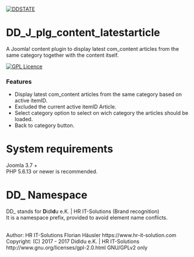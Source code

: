 [![DDSTATE](https://img.shields.io/badge/status-ALPHA-red.svg?style=flat)](https://img.shields.io/badge/status-ALPHA-red.svg?style=flat)

# DD_J_plg_content_latestarticle
A Joomla! content plugin to display latest com_content articles from the same category together with the content itself.

[![GPL Licence](https://badges.frapsoft.com/os/gpl/gpl.png?v=102)](https://opensource.org/licenses/GPL-2.0/)

### Features
- Display latest com_content articles from the same category based on active itemID.
- Excluded the current active itemID Article.
- Select category option to select on wich category the articles should be loaded.
- Back to category button.

# System requirements
Joomla 3.7 +                                                                                <br>
PHP 5.6.13 or newer is recommended.

# DD_ Namespace
DD_ stands for  **D**idl**d**u e.K. | HR IT-Solutions (Brand recognition)                   <br>
It is a namespace prefix, provided to avoid element name conflicts.

<br>
Author: HR IT-Solutions Florian Häusler https://www.hr-it-solution.com                      <br>
Copyright: (C) 2017 - 2017 Didldu e.K. | HR IT-Solutions                                    <br>
http://www.gnu.org/licenses/gpl-2.0.html GNU/GPLv2 only
